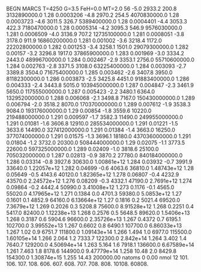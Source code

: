 BEGN
MARCS T=4250 G=3.5 FeH=0.0 MT=2.0
                  56
-5.0 2933.2 200.8 3132890000.0 1.28 0.0003206 
-4.8 2970.2 254.5 4070830000.0 1.28 0.0003723 
-4.6 3011.5 326.7 5389400000.0 1.28 0.0004401 
-4.4 3053.3 422.3 7180470000.0 1.28 0.0005314 
-4.2 3095.3 546.9 9576030000.0 1.281 0.0006509 
-4.0 3136.9 707.2 12735100000.0 1.281 0.0008051 
-3.8 3178.0 911.9 16860200000.0 1.281 0.001002 
-3.6 3218.4 1172.0 22202800000.0 1.282 0.001253 
-3.4 3258.1 1501.0 29079300000.0 1.282 0.00157 
-3.2 3296.8 1917.0 37865900000.0 1.283 0.001969 
-3.0 3334.2 2443.0 48996700000.0 1.284 0.002467 
-2.9 3353.1 2756.0 55710600000.0 1.284 0.002763 
-2.8 3371.5 3108.0 63225400000.0 1.284 0.003093 
-2.7 3389.8 3504.0 71675400000.0 1.285 0.003462 
-2.6 3407.8 3950.0 81182300000.0 1.286 0.003873 
-2.5 3425.8 4451.0 91883400000.0 1.286 0.004333 
-2.4 3443.8 5015.0 103945000000.0 1.287 0.004847 
-2.3 3461.9 5650.0 117555000000.0 1.287 0.005423 
-2.2 3480.1 6364.0 132952000000.0 1.288 0.006068 
-2.1 3498.8 7167.0 150430000000.0 1.289 0.006794 
-2.0 3518.2 8070.0 170370000000.0 1.289 0.007612 
-1.9 3538.3 9084.0 193176000000.0 1.29 0.00854 
-1.8 3559.6 10220.0 219488000000.0 1.291 0.009597 
-1.7 3582.3 11490.0 249955000000.0 1.291 0.01081 
-1.6 3606.8 12910.0 285534000000.0 1.291 0.01221 
-1.5 3633.6 14490.0 327412000000.0 1.291 0.01384 
-1.4 3663.0 16250.0 377074000000.0 1.291 0.01575 
-1.3 3696.1 18180.0 437036000000.0 1.291 0.01804 
-1.2 3732.0 20300.0 508444000000.0 1.29 0.02075 
-1.1 3773.5 22600.0 597325000000.0 1.289 0.02409 
-1.0 3818.6 25100.0 705032000000.0 1.287 0.02813 
-0.9 3870.2 27780.0 840184000000.0 1.286 0.03314 
-0.8 3927.6 30630.0 1.00861e+12 1.284 0.03932 
-0.7 3991.9 33640.0 1.22057e+12 1.282 0.04699 
-0.6 4063.6 36810.0 1.48743e+12 1.28 0.05649 
-0.5 4143.6 40120.0 1.82365e+12 1.278 0.06807 
-0.4 4232.9 43570.0 2.24572e+12 1.276 0.08209 
-0.3 4332.1 47190.0 2.7691e+12 1.274 0.09864 
-0.2 4442.4 50990.0 3.41008e+12 1.273 0.1176 
-0.1 4565.0 55020.0 4.17965e+12 1.271 0.1384 
0.0 4701.3 59380.0 5.0853e+12 1.27 0.1601 
0.1 4852.9 64160.0 6.13664e+12 1.27 0.1816 
0.2 5021.4 69520.0 7.3679e+12 1.269 0.2026 
0.3 5208.8 75600.0 8.91528e+12 1.268 0.2251 
0.4 5417.0 82400.0 1.12238e+13 1.268 0.2576 
0.5 5648.5 89620.0 1.5406e+13 1.268 0.3187 
0.6 5904.6 96600.0 2.35726e+13 1.267 0.4372 
0.7 6195.1 102700.0 3.99552e+13 1.267 0.6602 
0.8 6490.1 107700.0 6.86033e+13 1.267 1.02 
0.9 6751.7 111800.0 1.09143e+14 1.266 1.494 
1.0 6977.0 115500.0 1.60105e+14 1.266 2.064 
1.2 7333.7 122300.0 2.842e+14 1.264 3.402 
1.4 7640.7 129200.0 4.50694e+14 1.263 5.164 
1.6 7918.1 136600.0 6.67589e+14 1.261 7.463 
1.8 8178.6 144900.0 9.47779e+14 1.258 10.48 
2.0 8429.8 154300.0 1.30874e+15 1.255 14.43 
200000.00
natoms              0      0.00
nmol          12
          101.         106.       107.      108.         606.        607.        608.
          707.         708.       808.    10108.       60808.
